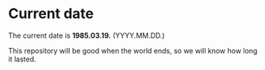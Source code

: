 # Current date

The current date is **1985.03.19.** (YYYY.MM.DD.)

This repository will be good when the world ends, so we will know how long it lasted.